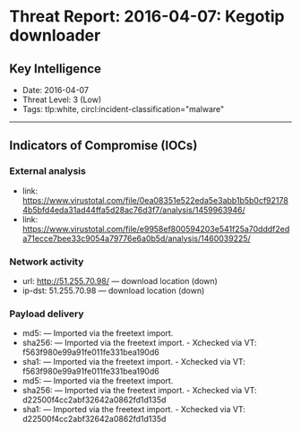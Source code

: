 # Threat Report: 2016-04-07: Kegotip downloader


## Key Intelligence
* Date: 2016-04-07
* Threat Level: 3 (Low)
* Tags: tlp:white, circl:incident-classification="malware"

---

## Indicators of Compromise (IOCs)
### External analysis
* link: https://www.virustotal.com/file/0ea08351e522eda5e3abb1b5b0cf921784b5bfd4eda31ad44ffa5d28ac76d3f7/analysis/1459963946/
* link: https://www.virustotal.com/file/e9958ef800594203e541f25a70dddf2eda71ecce7bee33c9054a79776e6a0b5d/analysis/1460039225/

### Network activity
* url: http://51.255.70.98/ — download location (down)
* ip-dst: 51.255.70.98 — download location (down)

### Payload delivery
* md5: <md5> — Imported via the freetext import.
* sha256: <sha256> — Imported via the freetext import. - Xchecked via VT: f563f980e99a91fe011fe331bea190d6
* sha1: <sha1> — Imported via the freetext import. - Xchecked via VT: f563f980e99a91fe011fe331bea190d6
* md5: <md5> — Imported via the freetext import.
* sha256: <sha256> — Imported via the freetext import. - Xchecked via VT: d22500f4cc2abf32642a0862fd1d135d
* sha1: <sha1> — Imported via the freetext import. - Xchecked via VT: d22500f4cc2abf32642a0862fd1d135d
